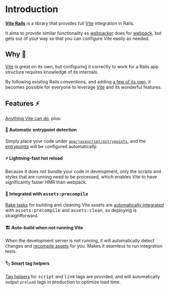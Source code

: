 [library]: https://github.com/ElMassimo/vite_rails
[plugin]: https://github.com/ElMassimo/vite_rails/tree/main/package
[vite]: https://vitejs.dev/
[webpacker]: https://github.com/rails/webpacker
[webpack]: https://github.com/webpack/webpack
[entrypoints]: /guide/development.html#entrypoints-⤵%EF%B8%8F
[deployment]: /guide/deployment
[rake tasks]: /guide/deployment.html#rake-tasks-⚙%EF%B8%8F
[recompile assets]: /guide/development.html#auto-build-🤖
[tag helpers]: /guide/development.html#tag-helpers-🏷

# Introduction

[__Vite Rails__][library] is a library that provides full [Vite] integration in Rails.

It aims to provide similar functionality as [webpacker] does for [webpack], but gets out of your way so that you can configure Vite easily as needed.

## Why 🤔

[Vite] is great on its own, but configuring it correctly to work for a Rails app structure requires knowledge of its internals.

By following existing Rails conventions, and adding [a few of its own][plugin], it becomes possible for everyone to leverage [Vite] and its wonderful features.

## Features ⚡️

[Anything Vite can do](https://vitejs.dev/guide/features.html), plus:

#### 🤖 Automatic entrypoint detection

  Simply place your code under [`app/javascript/entrypoints`][entrypoints], and the [entrypoints]
  will be configured automatically.

#### ⚡️ Lightning-fast hot reload

  Because it does not bundle your code in development, only the scripts and styles that are running need to be processed, which enables Vite to have significantly faster HMR than webpack.

#### 🚀 Integrated with <kbd>assets:precompile</kbd>

  [Rake tasks] for building and cleaning Vite assets are [automatically integrated][deployment]
  with <kbd>assets:precompile</kbd> and <kbd>assets:clean</kbd>, so deploying is straightforward.

#### 🏗 Auto-build when not running Vite

  When the development server is not running, it will automatically detect
  changes and [recompile assets] for you. Makes it seamless to run integration tests.

#### 🏷 Smart tag helpers

  [Tag helpers] for <kbd>script</kbd> and <kbd>link</kbd> tags are provided, and
  will automatically output `preload` tags in production to optimize load time.
